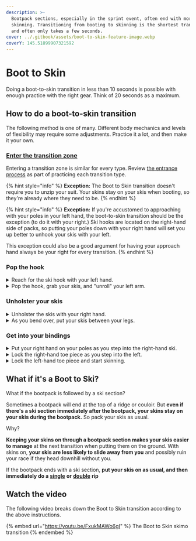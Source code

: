 ```yaml
---
description: >-
  Bootpack sections, especially in the sprint event, often end with more
  skinning. Transitioning from booting to skinning is the shortest transition
  and often only takes a few seconds.
cover: ../.gitbook/assets/boot-to-skin-feature-image.webp
coverY: 145.51899907321592
---
```


# Boot to Skin

Doing a boot-to-skin transition in less than 10 seconds is possible with enough practice with the right gear. Think of 20 seconds as a maximum.

## How to do a boot-to-skin transition

The following method is one of many. Different body mechanics and levels of flexibility may require some adjustments. Practice it a lot, and then make it your own.

### [Enter the transition zone](entering-a-transition-zone.md)

Entering a transition zone is similar for every type. Review [the entrance process](entering-a-transition-zone.md) as part of practicing each transition type.

{% hint style="info" %}
**Exception:** The Boot to Skin transition doesn't require you to unzip your suit. Your skins stay on your skis when booting, so they're already where they need to be.
{% endhint %}

{% hint style="info" %}
**Exception:** If you're accustomed to approaching with your poles in your left hand, the boot-to-skin transition should be the exception (to do it with your right.) Ski hooks are located on the right-hand side of packs, so putting your poles down with your right hand will set you up better to unhook your skis with your left.

This exception could also be a good argument for having your approach hand always be your right for every transition.
{% endhint %}

### Pop the hook

<details>

<summary>Reach for the ski hook with your left hand.</summary>

![](../.gitbook/assets/boot-to-skin-05s2-reach-for-hook.webp)

The tip of the ski hook will be pointing to your left-hand side. Because of that, it's easier to pop the hook with your left hand than it is with your right.

Also, because the ski holster is on the left-hand side of most packs, you can grab your skis with your left hand and remove them in one motion.

</details>

<details>

<summary>Pop the hook, grab your skis, and "unroll" your left arm.</summary>

![](../.gitbook/assets/boot-to-skin-08s1-unroll-left-arm.webp)

With the ski hook popped, let your left arm "unroll" in front of you. It'll feel awkward for your wrist at first. The end position is the same one you started in when you holstered your skis. Your palm will be up and your thumb will be pointing outward.

</details>

### Unholster your skis

<details>

<summary>Unholster the skis with your right hand.</summary>

![](../.gitbook/assets/boot-to-skin-08s2-unholster-skis.webp)

As your skis come around your body, grab them at the waist with your right hand, and pull them out of the holster.

</details>

<details>

<summary>As you bend over, put your skis between your legs.</summary>

![](../.gitbook/assets/boot-to-skin-09s-skis-between-legs.webp)

Having your skis between your legs will make it easier to step into your bindings. Put one ski in each hand as you put them on the ground.

</details>

### Get into your bindings

<details>

<summary>Put your right hand on your poles as you step into the right-hand ski.</summary>

![](../.gitbook/assets/boot-to-skin-10s-grab-poles.webp)

</details>

<details>

<summary>Lock the right-hand toe piece as you step into the left.</summary>

![](../.gitbook/assets/boot-to-skin-12s-lock-right-toe.webp)

</details>

<details>

<summary>Lock the left-hand toe piece and start skinning.</summary>

![](../.gitbook/assets/boot-to-skin-14s-lock-left-toe.webp)

</details>

## What if it's a Boot to Ski?

What if the bootpack is followed by a ski section?

Sometimes a bootpack will end at the top of a ridge or couloir. But **even if there's a ski section immediately after the bootpack, your skins stay on your skis during the bootpack.** So pack your skis as usual.

Why?

**Keeping your skins on through a bootpack section makes your skis easier to manage** at the next transition when putting them on the ground. With skins on, **your skis are less likely to slide away from you** and possibly ruin your race if they head downhill without you.

If the bootpack ends with a ski section, **put your skis on as usual, and then immediately do a** [**single**](https://www.skimotransitions.com/what-to-practice/skin-to-ski#rip-the-first-skin) **or** [**double**](https://www.skimotransitions.com/what-to-practice/skin-to-ski-double#rip-the-first-skin) **rip**

## Watch the video

The following video breaks down the Boot to Skin transition according to the above instructions.

{% embed url="https://youtu.be/FxukMAWo6gI" %}
The Boot to Skin skimo transition
{% endembed %}
